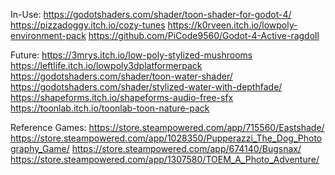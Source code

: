 In-Use:
https://godotshaders.com/shader/toon-shader-for-godot-4/
https://pizzadoggy.itch.io/cozy-tunes
https://k0rveen.itch.io/lowpoly-environment-pack
https://github.com/PiCode9560/Godot-4-Active-ragdoll

Future:
https://3mrys.itch.io/low-poly-stylized-mushrooms
https://leftlife.itch.io/lowpoly3dplatformerpack
https://godotshaders.com/shader/toon-water-shader/
https://godotshaders.com/shader/stylized-water-with-depthfade/
https://shapeforms.itch.io/shapeforms-audio-free-sfx
https://toonlab.itch.io/toonlab-toon-nature-pack


Reference Games:
https://store.steampowered.com/app/715560/Eastshade/
https://store.steampowered.com/app/1028350/Pupperazzi_The_Dog_Photography_Game/
https://store.steampowered.com/app/674140/Bugsnax/
https://store.steampowered.com/app/1307580/TOEM_A_Photo_Adventure/
